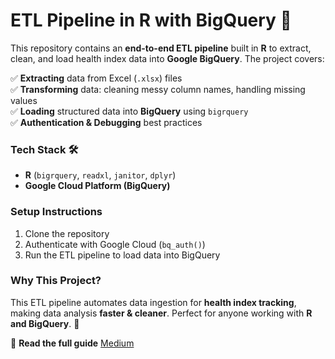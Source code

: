 # **ETL Pipeline in R with BigQuery 🚀**  

This repository contains an **end-to-end ETL pipeline** built in **R** to extract, clean, and load health index data into **Google BigQuery**. The project covers:  

✅ **Extracting** data from Excel (`.xlsx`) files  
✅ **Transforming** data: cleaning messy column names, handling missing values  
✅ **Loading** structured data into **BigQuery** using `bigrquery`  
✅ **Authentication & Debugging** best practices  

### **Tech Stack 🛠️**  
- **R** (`bigrquery`, `readxl`, `janitor`, `dplyr`)  
- **Google Cloud Platform (BigQuery)**  

### **Setup Instructions**  
1. Clone the repository  
2. Authenticate with Google Cloud (`bq_auth()`)  
3. Run the ETL pipeline to load data into BigQuery  

### **Why This Project?**  
This ETL pipeline automates data ingestion for **health index tracking**, making data analysis **faster & cleaner**. Perfect for anyone working with **R and BigQuery**. 🚀  

🔗 **Read the full guide** [Medium](https://medium.com/@temiloluwa.jokotola/building-an-etl-pipeline-in-r-integrating-with-bigquery-ba2bf19083a8)
